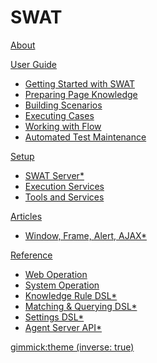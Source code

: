 # SWAT

[About](index.md)

[User Guide]()

* [Getting Started with SWAT](guide_start.md)
* [Preparing Page Knowledge](guide_knowledge.md)
* [Building Scenarios](guide_scenarios.md)
* [Executing Cases](guide_execution.md)
* [Working with Flow](guide_flow.md)
* [Automated Test Maintenance](guide_maintenance.md)
 
[Setup]()

* [SWAT Server*](setup_swat.md)
* [Execution Services](setup_execservices.md)
* [Tools and Services](setup_tools.md)

[Articles]()

* [Window, Frame, Alert, AJAX*](article_scenes.md)

[Reference]()

* [Web Operation](ref_web_operation.md)
* [System Operation](ref_sys_operation.md)
* [Knowledge Rule DSL*](ref_knowledge_rule.md)
* [Matching & Querying DSL*](ref_mq_rule.md)
* [Settings DSL*](ref_settings_dsl.md)
* [Agent Server API*](ref_agent_api.md)

[gimmick:theme (inverse: true)](bootstrap)

